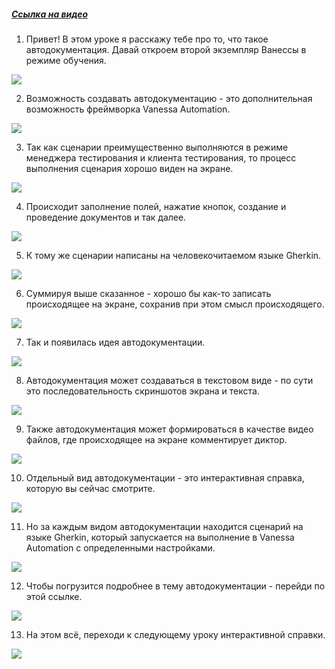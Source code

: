 ﻿##### [Ссылка на видео](https://youtu.be/Ji-cdbkKrB4)

001. Привет! В этом уроке я расскажу тебе про то, что такое автодокументация. Давай откроем второй экземпляр Ванессы в режиме обучения.

![](https://vanessa-files.do.bit-erp.ru/Doc/1.2.040.1/MD/Глава10/images/000_АвтоинструкцииОбзорВозможностей.png)

002. Возможность создавать автодокументацию - это дополнительная возможность фреймворка Vanessa Automation.

![](https://vanessa-files.do.bit-erp.ru/Doc/1.2.040.1/MD/Глава10/images/001_АвтоинструкцииОбзорВозможностей.png)

003. Так как сценарии преимущественно выполняются в режиме менеджера тестирования и клиента тестирования, то процесс выполнения сценария хорошо виден на экране.

![](https://vanessa-files.do.bit-erp.ru/Doc/1.2.040.1/MD/Глава10/images/002_АвтоинструкцииОбзорВозможностей.png)

004. Происходит заполнение полей, нажатие кнопок, создание и проведение документов и так далее.

![](https://vanessa-files.do.bit-erp.ru/Doc/1.2.040.1/MD/Глава10/images/003_АвтоинструкцииОбзорВозможностей.png)

005. К тому же сценарии написаны на человекочитаемом языке Gherkin.

![](https://vanessa-files.do.bit-erp.ru/Doc/1.2.040.1/MD/Глава10/images/004_АвтоинструкцииОбзорВозможностей.png)

006. Суммируя выше сказанное - хорошо бы как-то записать происходящее на экране, сохранив при этом смысл происходящего.

![](https://vanessa-files.do.bit-erp.ru/Doc/1.2.040.1/MD/Глава10/images/005_АвтоинструкцииОбзорВозможностей.png)

007. Так и появилась идея автодокументации.

![](https://vanessa-files.do.bit-erp.ru/Doc/1.2.040.1/MD/Глава10/images/006_АвтоинструкцииОбзорВозможностей.png)

008. Автодокументация может создаваться в текстовом виде - по сути это последовательность скриншотов экрана и текста.

![](https://vanessa-files.do.bit-erp.ru/Doc/1.2.040.1/MD/Глава10/images/007_АвтоинструкцииОбзорВозможностей.png)

009. Также автодокументация может формироваться в качестве видео файлов, где происходящее на экране комментирует диктор.

![](https://vanessa-files.do.bit-erp.ru/Doc/1.2.040.1/MD/Глава10/images/008_АвтоинструкцииОбзорВозможностей.png)

010. Отдельный вид автодокументации - это интерактивная справка, которую вы сейчас смотрите.

![](https://vanessa-files.do.bit-erp.ru/Doc/1.2.040.1/MD/Глава10/images/009_АвтоинструкцииОбзорВозможностей.png)

011. Но за каждым видом автодокументации находится сценарий на языке Gherkin, который запускается на выполнение в Vanessa Automation с определенными настройками.

![](https://vanessa-files.do.bit-erp.ru/Doc/1.2.040.1/MD/Глава10/images/010_АвтоинструкцииОбзорВозможностей.png)

012. Чтобы погрузится подробнее в тему автодокументации - перейди по этой ссылке.

![](https://vanessa-files.do.bit-erp.ru/Doc/1.2.040.1/MD/Глава10/images/016_АвтоинструкцииОбзорВозможностей.png)

013. На этом всё, переходи к следующему уроку интерактивной справки.

![](https://vanessa-files.do.bit-erp.ru/Doc/1.2.040.1/MD/Глава10/images/019_АвтоинструкцииОбзорВозможностей.png)
